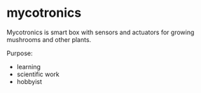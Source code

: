 # mycotronics
Mycotronics is smart box with sensors and actuators for growing mushrooms and other plants. 

Purpose:
- learning
- scientific work 
- hobbyist
